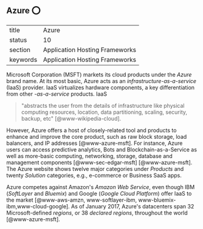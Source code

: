 ## Azure :o:


|          |                                |
| -------- | ------------------------------ |
| title    | Azure                          | 
| status   | 10                             |
| section  | Application Hosting Frameworks |
| keywords | Application Hosting Frameworks |



Microsoft Corporation (MSFT) markets its cloud products under the
*Azure* brand name. At its most basic, Azure acts as an
*infrastructure-as-a-service* (IaaS) provider.  IaaS virtualizes
hardware components, a key differentiation from other *-as-a-service*
products. IaaS

> "abstracts the user from the details of infrastructure like
> physical computing resources, location, data partitioning, scaling,
> security, backup, etc" [@www-wikipedia-cloud].

However, Azure offers a host of closely-related tool and products to
enhance and improve the core product, such as raw block storage, load
balancers, and IP addresses [@www-azure-msft]. For instance, Azure
users can access predictive analytics, Bots and
Blockchain-as-a-Service as well as more-basic computing, networking,
storage, database and management components [@www-sec-edgar-msft]
[@www-azure-msft].  The Azure website shows twelve major categories
under *Products* and twenty *Solution* categories, e.g., e-commerce or
Business SaaS apps.

Azure competes against Amazon's *Amazon Web Service*, even though IBM
(*SoftLayer* and *Bluemix*) and Google (*Google Cloud Platform*)
offer IaaS to the market [@www-aws-amzn, www-softlayer-ibm,
  www-bluemix-ibm,www-cloud-google].  As of January 2017, Azure's
datacenters span 32 Microsoft-defined *regions*, or 38 *declared
regions*, throughout the world [@www-azure-msft].



